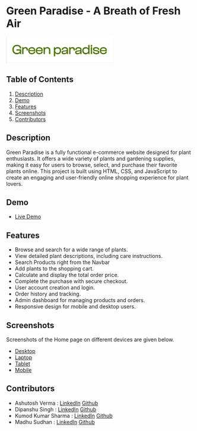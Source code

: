 # Green Paradise - A Breath of Fresh Air

![Green Paradise Logo](./Images/logo_green_heaven.png)

## Table of Contents

1. [Description](#description)
2. [Demo](#demo)
3. [Features](#features)
4. [Screenshots](#screenshots)
5. [Contributors](#authors)

## Description

Green Paradise is a fully functional e-commerce website designed for plant enthusiasts. It offers a wide variety of plants and gardening supplies, making it easy for users to browse, select, and purchase their favorite plants online. This project is built using HTML, CSS, and JavaScript to create an engaging and user-friendly online shopping experience for plant lovers.

## Demo

- [Live Demo](https://green-paradise-team.netlify.app)
## Features

- Browse and search for a wide range of plants.
- View detailed plant descriptions, including care instructions.
- Search Products right from the Navbar
- Add plants to the shopping cart.
- Calculate and display the total order price.
- Complete the purchase with secure checkout.
- User account creation and login.
- Order history and tracking.
- Admin dashboard for managing products and orders.
- Responsive design for mobile and desktop users.

## Screenshots
  Screenshots of the Home page on different devices are given below.
- [Desktop](./Images/Home-Page_Desktop.png)
- [Laptop](./Images/Home-Page_Laptop.png)
- [Tablet](./Images/Home-Page_Tablet.png)
- [Mobile](./Images/Home-Page_Mobile.png)
## Contributors
- Ashutosh Verma : [LinkedIn](https://www.linkedin.com/in/ashutosh-verma-6420b4272/) [Github](https://github.com/1ashutoshverma/)
- Dipanshu Singh : [LinkedIn](https://www.linkedin.com/in/dipanshu-singh-645821153) [Github](https://github.com/Dipanshu-Singh-Dev)
- Kumod Kumar Sharma : [LinkedIn](https://www.linkedin.com/in/kumod-kumar-sharma-18356521a) [Github](https://github.com/kumod1164)
- Madhu Sudhan : [LinkedIn](https://www.linkedin.com/in/madhu-sudhan-794a91283/) [Github](https://github.com/MadhuSudhanAlukuntla)